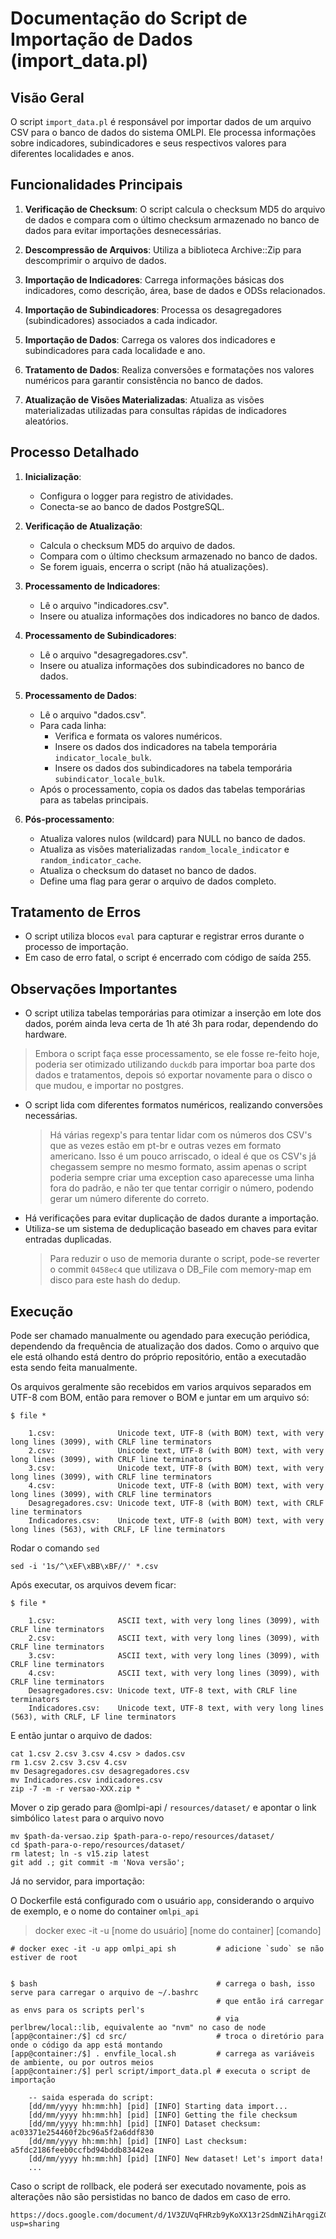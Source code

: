 # Documentação do Script de Importação de Dados (import_data.pl)

## Visão Geral

O script `import_data.pl` é responsável por importar dados de um arquivo CSV para o banco de dados do sistema OMLPI.
Ele processa informações sobre indicadores, subindicadores e seus respectivos valores para diferentes localidades e anos.

## Funcionalidades Principais

1. **Verificação de Checksum**: O script calcula o checksum MD5 do arquivo de dados e compara com o último checksum armazenado no banco de dados para evitar importações desnecessárias.

2. **Descompressão de Arquivos**: Utiliza a biblioteca Archive::Zip para descomprimir o arquivo de dados.

3. **Importação de Indicadores**: Carrega informações básicas dos indicadores, como descrição, área, base de dados e ODSs relacionados.

4. **Importação de Subindicadores**: Processa os desagregadores (subindicadores) associados a cada indicador.

5. **Importação de Dados**: Carrega os valores dos indicadores e subindicadores para cada localidade e ano.

6. **Tratamento de Dados**: Realiza conversões e formatações nos valores numéricos para garantir consistência no banco de dados.

7. **Atualização de Visões Materializadas**: Atualiza as visões materializadas utilizadas para consultas rápidas de indicadores aleatórios.

## Processo Detalhado

1. **Inicialização**:
   - Configura o logger para registro de atividades.
   - Conecta-se ao banco de dados PostgreSQL.

2. **Verificação de Atualização**:
   - Calcula o checksum MD5 do arquivo de dados.
   - Compara com o último checksum armazenado no banco de dados.
   - Se forem iguais, encerra o script (não há atualizações).

3. **Processamento de Indicadores**:
   - Lê o arquivo "indicadores.csv".
   - Insere ou atualiza informações dos indicadores no banco de dados.

4. **Processamento de Subindicadores**:
   - Lê o arquivo "desagregadores.csv".
   - Insere ou atualiza informações dos subindicadores no banco de dados.

5. **Processamento de Dados**:
   - Lê o arquivo "dados.csv".
   - Para cada linha:
     - Verifica e formata os valores numéricos.
     - Insere os dados dos indicadores na tabela temporária `indicator_locale_bulk`.
     - Insere os dados dos subindicadores na tabela temporária `subindicator_locale_bulk`.
   - Após o processamento, copia os dados das tabelas temporárias para as tabelas principais.

6. **Pós-processamento**:
   - Atualiza valores nulos (wildcard) para NULL no banco de dados.
   - Atualiza as visões materializadas `random_locale_indicator` e `random_indicator_cache`.
   - Atualiza o checksum do dataset no banco de dados.
   - Define uma flag para gerar o arquivo de dados completo.

## Tratamento de Erros

- O script utiliza blocos `eval` para capturar e registrar erros durante o processo de importação.
- Em caso de erro fatal, o script é encerrado com código de saída 255.

## Observações Importantes

- O script utiliza tabelas temporárias para otimizar a inserção em lote dos dados, porém ainda leva certa de 1h até 3h para rodar, dependendo do hardware.
> Embora o script faça esse processamento, se ele fosse re-feito hoje, poderia ser otimizado utilizando `duckdb` para importar boa parte dos dados e tratamentos, depois só exportar novamente para o disco o que mudou, e importar no postgres.
- O script lida com diferentes formatos numéricos, realizando conversões necessárias.
    > Há várias regexp's para tentar lidar com os números dos CSV's que as vezes estão em pt-br e outras vezes em formato americano. Isso é um pouco arriscado, o ideal é que os CSV's já chegassem sempre no mesmo formato, assim apenas o script poderia sempre criar uma exception caso aparecesse uma linha fora do padrão, e não ter que tentar corrigir o número, podendo gerar um número diferente do correto.
- Há verificações para evitar duplicação de dados durante a importação.
- Utiliza-se um sistema de deduplicação baseado em chaves para evitar entradas duplicadas.
    > Para reduzir o uso de memoria durante o script, pode-se reverter o commit `0458ec4` que utilizava o DB_File com memory-map em disco para este hash do dedup.

## Execução

Pode ser chamado manualmente ou agendado para execução periódica, dependendo da frequência de atualização dos dados.
Como o arquivo que ele está olhando está dentro do próprio repositório, então a executadão esta sendo feita manualmente.

Os arquivos geralmente são recebidos em varios arquivos separados em UTF-8 com BOM, então para remover o BOM e juntar em um arquivo só:

    $ file *

        1.csv:              Unicode text, UTF-8 (with BOM) text, with very long lines (3099), with CRLF line terminators
        2.csv:              Unicode text, UTF-8 (with BOM) text, with very long lines (3099), with CRLF line terminators
        3.csv:              Unicode text, UTF-8 (with BOM) text, with very long lines (3099), with CRLF line terminators
        4.csv:              Unicode text, UTF-8 (with BOM) text, with very long lines (3099), with CRLF line terminators
        Desagregadores.csv: Unicode text, UTF-8 (with BOM) text, with CRLF line terminators
        Indicadores.csv:    Unicode text, UTF-8 (with BOM) text, with very long lines (563), with CRLF, LF line terminators


Rodar o comando `sed`

    sed -i '1s/^\xEF\xBB\xBF//' *.csv


Após executar, os arquivos devem ficar:

    $ file *

        1.csv:              ASCII text, with very long lines (3099), with CRLF line terminators
        2.csv:              ASCII text, with very long lines (3099), with CRLF line terminators
        3.csv:              ASCII text, with very long lines (3099), with CRLF line terminators
        4.csv:              ASCII text, with very long lines (3099), with CRLF line terminators
        Desagregadores.csv: Unicode text, UTF-8 text, with CRLF line terminators
        Indicadores.csv:    Unicode text, UTF-8 text, with very long lines (563), with CRLF, LF line terminators

E então juntar o arquivo de dados:

    cat 1.csv 2.csv 3.csv 4.csv > dados.csv
    rm 1.csv 2.csv 3.csv 4.csv
    mv Desagregadores.csv desagregadores.csv
    mv Indicadores.csv indicadores.csv
    zip -7 -m -r versao-XXX.zip *

Mover o zip gerado para @omlpi-api / `resources/dataset/` e apontar o link simbólico `latest` para o arquivo novo

    mv $path-da-versao.zip $path-para-o-repo/resources/dataset/
    cd $path-para-o-repo/resources/dataset/
    rm latest; ln -s v15.zip latest
    git add .; git commit -m 'Nova versão';

Já no servidor, para importação:


O Dockerfile está configurado com o usuário `app`, considerando o arquivo de exemplo, e o nome do container `omlpi_api`

> docker exec -it -u [nome do usuário] [nome do container] [comando]

    # docker exec -it -u app omlpi_api sh         # adicione `sudo` se não estiver de root


    $ bash                                        # carrega o bash, isso serve para carregar o arquivo de ~/.bashrc
                                                  # que então irá carregar as envs para os scripts perl's
                                                  # via perlbrew/local::lib, equivalente ao "nvm" no caso de node
    [app@container:/$] cd src/                    # troca o diretório para onde o código da app está montando
    [app@container:/$] . envfile_local.sh         # carrega as variáveis de ambiente, ou por outros meios
    [app@container:/$] perl script/import_data.pl # executa o script de importação

        -- saida esperada do script:
        [dd/mm/yyyy hh:mm:hh] [pid] [INFO] Starting data import...
        [dd/mm/yyyy hh:mm:hh] [pid] [INFO] Getting the file checksum
        [dd/mm/yyyy hh:mm:hh] [pid] [INFO] Dataset checksum: ac03371e254460f2bc96a5f2a6ddf830
        [dd/mm/yyyy hh:mm:hh] [pid] [INFO] Last checksum: a5fdc2186feeb0ccfbd94bddb83442ea
        [dd/mm/yyyy hh:mm:hh] [pid] [INFO] New dataset! Let's import data!
        ...

Caso o script de rollback, ele poderá ser executado novamente, pois as alterações não são persistidas no banco de dados em caso de erro.

    https://docs.google.com/document/d/1V3ZUVqFHRzb9yKoXX13r2SdmNZihArqgiZCmiMhTRe0/edit?usp=sharing

